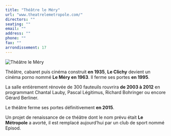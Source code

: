 ```yaml
---
title: "Théâtre le Méry"
url: "www.theatrelemetropole.com/"
directors: ""
seating: ""
email: ""
address: ""
phone: ""
fax: ""
arrondissement: 17
---
```


![Théâtre le Méry](../images/17eme/theatre-le-mery/theatre-le-mery-1.jpg)

Théâtre, cabaret puis cinéma construit **en 1935**, **Le Clichy** devient un cinéma porno nommé **Le Méry en 1963**. Il ferme ses portes **en 1995**. 

La salle entièrement rénovée de 300 fauteuils rouvrira **de 2003 à 2012** en programmant Chantal Lauby, Pascal Légitimus, Richard Bohringer ou encore Gérard Berliner.

Le théâtre ferme ses portes définitivement **en 2015**.

Un projet de renaissance de ce théâtre dont le nom prévu était **Le Métropole** a avorté, il est remplacé aujourd’hui par un club de sport nommé Episod.



